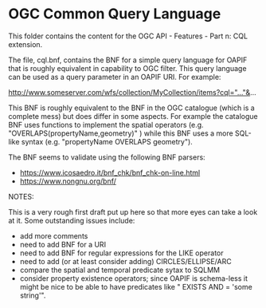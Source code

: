 # OGC Common Query Language

This folder contains the content for the OGC API - Features - Part n: CQL extension.

The file, cql.bnf, contains the BNF for a simple query language for OAPIF that
is roughly equivalent in capability to OGC filter.  This query language can
be used as a query parameter in an OAPIF URI.  For example:

http://www.someserver.com/wfs/collection/MyCollection/items?cql="..."&...

This BNF is roughly equivalent to the BNF in the OGC catalogue (which is a
complete mess) but does differ in some aspects.  For example the catalogue
BNF uses functions to implement the spatial operators (e.g.
"OVERLAPS(propertyName,geometry)" ) while this BNF uses a more SQL-like syntax
(e.g. "propertyName OVERLAPS geometry").

The BNF seems to validate using the following BNF parsers:

* https://www.icosaedro.it/bnf_chk/bnf_chk-on-line.html
* https://www.nongnu.org/bnf/

NOTES:

This is a very rough first draft put up here so that more eyes can take a look
at it.  Some outstanding issues include:

* add more comments
* need to add BNF for a URI 
* need to add BNF for regular expressions for the LIKE operator
* need to add (or at least consider adding) CIRCLES/ELLIPSE/ARC
* compare the spatial and temporal predicate sytax to SQLMM
* consider property existence operators; since OAPIF is schema-less it might
  be nice to be able to have predicates like "<propertyName> EXISTS AND 
  <propertyName> = 'some string'".
